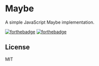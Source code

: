 # Maybe
A simple JavaScript Maybe implementation.

[![forthebadge](http://forthebadge.com/images/badges/fuck-it-ship-it.svg)](http://forthebadge.com)
[![forthebadge](http://forthebadge.com/images/badges/uses-js.svg)](http://forthebadge.com)

## License
MIT